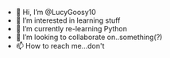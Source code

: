 - 👋 Hi, I’m @LucyGoosy10
- 👀 I’m interested in learning stuff
- 🌱 I’m currently re-learning Python
- 💞️ I’m looking to collaborate on..something(?)
- 📫 How to reach me...don't

<!---
LucyGoosy10/LucyGoosy10 is a ✨ special ✨ repository because its `README.md` (this file) appears on your GitHub profile.
You can click the Preview link to take a look at your changes.
--->

